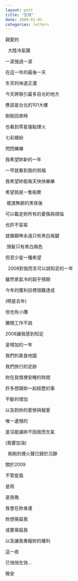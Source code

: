 ```yaml
---
layout: post
title: "生效"
date: 2009-01-01
categories: letters
---
```



親愛的


  
大陸冷氣團


一波強過一波


在這一年的最後一天


冬天的味道正濃


今天將吸引最多目光的地方


應該是台北的101大樓


剛剛回來時


也看到零星幾點煙火


七彩繽紛


閃閃爍爍


我希望妳新的一年


一早就看到我的祝福


我希望妳能每天快快樂樂


希望我是一隻船槳

 擺渡無窮的黑夜後


可以載走妳所有的憂傷與煩惱


也許不容易


就像鋼琴永遠只有黑白兩鍵

 頭髮只有黑白兩色


但至少是一種希望


 
2008對我而言可以說知足的一年


雖然景氣冷的超乎預期


今年的獲利目標很難達成


(啊是去年)


但也有小賺


撇開工作不說


2008讓我感到知足


是增加的一年


我們的美食地圖


我們旅行的足跡


妳在我懷裡安睡的時間


許多想跟妳一起經歷的事


不斷的增加


以及對妳的愛戀與寵愛


唯一遺憾的


是沒能讓妳不因我而生氣


(我要加油)


  
剛剛的煙火聲已歸於沉靜


關於2009


不管是風


是雨


是夜晚     


我會在妳身邊


妳想揍扁我


或要揍扁我


以及讓我專寵妳的權利


這一夜


已悄悄生效...
 

晚安
